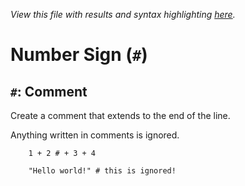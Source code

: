*View this file with results and syntax highlighting [here](https://mlochbaum.github.io/BQN/help/comment.html).*

# Number Sign (`#`)

## `#`: Comment

Create a comment that extends to the end of the line.

Anything written in comments is ignored.


        1 + 2 # + 3 + 4

        "Hello world!" # this is ignored!
